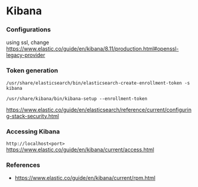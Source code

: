 # Kibana

### Configurations
using ssl, change
https://www.elastic.co/guide/en/kibana/8.11/production.html#openssl-legacy-provider

### Token generation
```
/usr/share/elasticsearch/bin/elasticsearch-create-enrollment-token -s kibana
```
```
/usr/share/kibana/bin/kibana-setup --enrollment-token
```
https://www.elastic.co/guide/en/elasticsearch/reference/current/configuring-stack-security.html

### Accessing Kibana
` http://localhost<port> `
https://www.elastic.co/guide/en/kibana/current/access.html

### References
- https://www.elastic.co/guide/en/kibana/current/rpm.html
